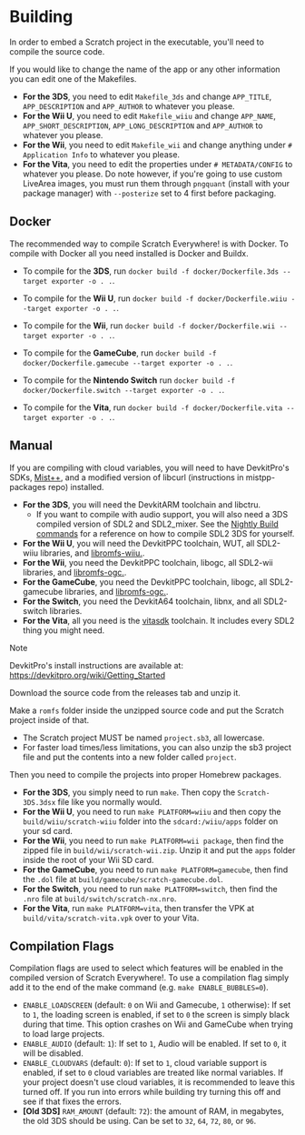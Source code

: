 # Building

In order to embed a Scratch project in the executable, you'll need to compile
the source code.

If you would like to change the name of the app or any other information you can
edit one of the Makefiles.

- **For the 3DS**, you need to edit `Makefile_3ds` and change `APP_TITLE`,
  `APP_DESCRIPTION` and `APP_AUTHOR` to whatever you please.
- **For the Wii U**, you need to edit `Makefile_wiiu` and change `APP_NAME`,
  `APP_SHORT_DESCRIPTION`, `APP_LONG_DESCRIPTION` and `APP_AUTHOR` to whatever
  you please.
- **For the Wii**, you need to edit `Makefile_wii` and change anything under
  `# Application Info` to whatever you please.
- **For the Vita**, you need to edit the properties under `# METADATA/CONFIG` to
  whatever you please. Do note however, if you're going to use custom LiveArea
  images, you must run them through `pngquant` (install with your package
  manager) with `--posterize` set to 4 first before packaging.

## Docker

The recommended way to compile Scratch Everywhere! is with Docker. To compile
with Docker all you need installed is Docker and Buildx.

- To compile for the **3DS**, run
  `docker build -f docker/Dockerfile.3ds --target exporter -o . .`.

- To compile for the **Wii U**, run
  `docker build -f docker/Dockerfile.wiiu --target exporter -o . .`.

- To compile for the **Wii**, run
  `docker build -f docker/Dockerfile.wii --target exporter -o . .`.

- To compile for the **GameCube**, run
  `docker build -f docker/Dockerfile.gamecube --target exporter -o . .`.

- To compile for the **Nintendo Switch** run
  `docker build -f docker/Dockerfile.switch --target exporter -o . .`.

- To compile for the **Vita**, run
  `docker build -f docker/Dockerfile.vita --target exporter -o . .`.

## Manual

If you are compiling with cloud variables, you will need to have DevkitPro's
SDKs, [Mist++](https://github.grady.link/mistpp), and a modified version of
libcurl (instructions in mistpp-packages repo) installed.

- **For the 3DS**, you will need the DevkitARM toolchain and libctru.
  - If you want to compile with audio support, you will also need a 3DS compiled
    version of SDL2 and SDL2_mixer. See the
    [Nightly Build commands](https://github.com/ScratchEverywhere/ScratchEverywhere/blob/main/.github/workflows/nightly-3ds.yml)
    for a reference on how to compile SDL2 3DS for yourself.
- **For the Wii U**, you will need the DevkitPPC toolchain, WUT, all SDL2-wiiu
  libraries, and [libromfs-wiiu.](https://github.com/yawut/libromfs-wiiu).
- **For the Wii**, you need the DevkitPPC toolchain, libogc, all SDL2-wii
  libraries, and [libromfs-ogc.](https://github.com/NateXS/libromfs-ogc).
- **For the GameCube**, you need the DevkitPPC toolchain, libogc, all
  SDL2-gamecube libraries, and
  [libromfs-ogc.](https://github.com/NateXS/libromfs-ogc).
- **For the Switch**, you need the DevkitA64 toolchain, libnx, and all
  SDL2-switch libraries.
- **For the Vita**, all you need is the [vitasdk](https://vitasdk.org)
  toolchain. It includes every SDL2 thing you might need.

> [!NOTE]
> DevkitPro's install instructions are available at:
> https://devkitpro.org/wiki/Getting_Started

Download the source code from the releases tab and unzip it.

Make a `romfs` folder inside the unzipped source code and put the Scratch
project inside of that.

- The Scratch project MUST be named `project.sb3`, all lowercase.
- For faster load times/less limitations, you can also unzip the sb3 project
  file and put the contents into a new folder called `project`.

Then you need to compile the projects into proper Homebrew packages.

- **For the 3DS**, you simply need to run `make`. Then copy the
  `Scratch-3DS.3dsx` file like you normally would.
- **For the Wii U**, you need to run `make PLATFORM=wiiu` and then copy the
  `build/wiiu/scratch-wiiu` folder into the `sdcard:/wiiu/apps` folder on your
  sd card.
- **For the Wii**, you need to run `make PLATFORM=wii package`, then find the
  zipped file in `build/wii/scratch-wii.zip`. Unzip it and put the `apps` folder
  inside the root of your Wii SD card.
- **For the GameCube**, you need to run `make PLATFORM=gamecube`, then find the
  `.dol` file at `build/gamecube/scratch-gamecube.dol`.
- **For the Switch**, you need to run `make PLATFORM=switch`, then find the
  `.nro` file at `build/switch/scratch-nx.nro`.
- **For the Vita**, run `make PLATFORM=vita`, then transfer the VPK at
  `build/vita/scratch-vita.vpk` over to your Vita.

## Compilation Flags

Compilation flags are used to select which features will be enabled in the
compiled version of Scratch Everywhere!. To use a compilation flag simply add it
to the end of the make command (e.g. `make ENABLE_BUBBLES=0`).

- `ENABLE_LOADSCREEN` (default: `0` on Wii and Gamecube, `1` otherwise):
  If set to `1`, the loading screen is enabled, if set to `0` the screen is simply black during that time.
  This option crashes on Wii and GameCube when trying to load large projects.
- `ENABLE_AUDIO` (default: `1`):
  If set to `1`, Audio will be enabled.
  If set to `0`, it will be disabled.
- `ENABLE_CLOUDVARS` (default: `0`):
  If set to `1`, cloud variable support is enabled,
  if set to `0` cloud variables are treated like normal variables.
  If your project doesn't use cloud variables, it is recommended to leave this turned off.
  If you run into errors while building try turning this off and see if that fixes the errors.
- **[Old 3DS]** `RAM_AMOUNT` (default: `72`):
  the amount of RAM, in megabytes, the old 3DS should be using.
  Can be set to `32`, `64`, `72`, `80`, or `96`.
